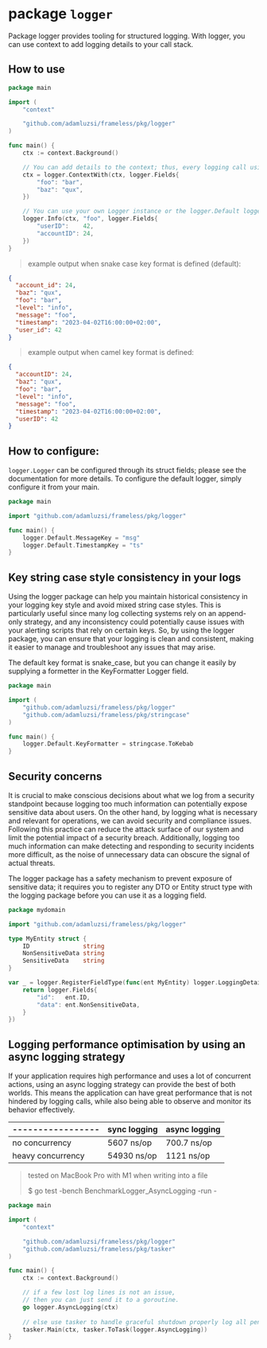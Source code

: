 # package `logger`

Package logger provides tooling for structured logging.
With logger, you can use context to add logging details to your call stack.

## How to use

```go
package main

import (
	"context"

	"github.com/adamluzsi/frameless/pkg/logger"
)

func main() {
	ctx := context.Background()

	// You can add details to the context; thus, every logging call using this context will inherit the details.
	ctx = logger.ContextWith(ctx, logger.Fields{
		"foo": "bar",
		"baz": "qux",
	})

	// You can use your own Logger instance or the logger.Default logger instance if you plan to log to the STDOUT. 
	logger.Info(ctx, "foo", logger.Fields{
		"userID":    42,
		"accountID": 24,
	})
}

```

> example output when snake case key format is defined (default):
```json
{
  "account_id": 24,
  "baz": "qux",
  "foo": "bar",
  "level": "info",
  "message": "foo",
  "timestamp": "2023-04-02T16:00:00+02:00",
  "user_id": 42
}
```

> example output when camel key format is defined:
```json
{
  "accountID": 24,
  "baz": "qux",
  "foo": "bar",
  "level": "info",
  "message": "foo",
  "timestamp": "2023-04-02T16:00:00+02:00",
  "userID": 42
}
```

## How to configure:

`logger.Logger` can be configured through its struct fields; please see the documentation for more details.
To configure the default logger, simply configure it from your main.

```go
package main

import "github.com/adamluzsi/frameless/pkg/logger"

func main() {
    logger.Default.MessageKey = "msg"
    logger.Default.TimestampKey = "ts"
}
```

## Key string case style consistency in your logs 

Using the logger package can help you maintain historical consistency in your logging key style
and avoid mixed string case styles.
This is particularly useful since many log collecting systems rely on an append-only strategy,
and any inconsistency could potentially cause issues with your alerting scripts that rely on certain keys. 
So, by using the logger package, you can ensure that your logging is clean and consistent, 
making it easier to manage and troubleshoot any issues that may arise.

The default key format is snake_case, but you can change it easily by supplying a formetter in the KeyFormatter Logger field.

```go
package main

import (
	"github.com/adamluzsi/frameless/pkg/logger"
	"github.com/adamluzsi/frameless/pkg/stringcase"
)

func main() {
	logger.Default.KeyFormatter = stringcase.ToKebab
}

```

## Security concerns

It is crucial to make conscious decisions about what we log from a security standpoint 
because logging too much information can potentially expose sensitive data about users.
On the other hand, by logging what is necessary and relevant for operations,
we can avoid security and compliance issues.
Following this practice can reduce the attack surface of our system and limit the potential impact of a security breach.
Additionally, logging too much information can make detecting and responding to security incidents more difficult,
as the noise of unnecessary data can obscure the signal of actual threats.

The logger package has a safety mechanism to prevent exposure of sensitive data; 
it requires you to register any DTO or Entity struct type with the logging package
before you can use it as a logging field.

```go
package mydomain

import "github.com/adamluzsi/frameless/pkg/logger"

type MyEntity struct {
	ID               string
	NonSensitiveData string
	SensitiveData    string
}

var _ = logger.RegisterFieldType(func(ent MyEntity) logger.LoggingDetail {
	return logger.Fields{
		"id":   ent.ID,
		"data": ent.NonSensitiveData,
	}
})

```

## Logging performance optimisation by using an async logging strategy

If your application requires high performance and uses a lot of concurrent actions,
using an async logging strategy can provide the best of both worlds.
This means the application can have great performance that is not hindered by logging calls,
while also being able to observe and monitor its behavior effectively.

| ----------------- | sync logging | async logging |
|-------------------|--------------|---------------|
| no concurrency    | 5607 ns/op   | 700.7 ns/op   |
| heavy concurrency | 54930 ns/op  | 1121 ns/op    |
> tested on MacBook Pro with M1 when writing into a file
> 
> $ go test -bench BenchmarkLogger_AsyncLogging -run - 

```go
package main

import (
	"context"

	"github.com/adamluzsi/frameless/pkg/logger"
	"github.com/adamluzsi/frameless/pkg/tasker"
)

func main() {
	ctx := context.Background()

	// if a few lost log lines is not an issue, 
	// then you can just send it to a goroutine.
	go logger.AsyncLogging(ctx)
	
	// else use tasker to handle graceful shutdown properly log all pending logging event
	tasker.Main(ctx, tasker.ToTask(logger.AsyncLogging))
}
```
